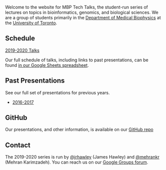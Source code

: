 ---
---

Welcome to the website for MBP Tech Talks, the student-run series of lectures on topics in bioinformatics, genomics, and biological sciences.
We are a group of students primarily in the [Department of Medical Biophysics](https://medbio.utoronto.ca/) at the [University of Toronto](https://www.utoronto.ca/).

## Schedule

[2019-2020 Talks](/2019-2020/)

Our full schedule of talks, including links to past presentations, can be found [in our Google Sheets spreadsheet](https://bit.ly/MBP-tech-talks).

## Past Presentations

See our full set of presentations for previous years.

* [2016-2017](/2016-2017/)
<!-- * [2017-2018](/2017-2018/)
* [2018-2019](/2018-2019/) -->

## GitHub

Our presentations, and other information, is available on our [GitHub repo](https://github.com/MBP-Tech-Talks/MBP-Tech-Talks.github.io/)

## Contact

The 2019-2020 series is run by [@jrhawley](https://github.com/jrhawley) (James Hawley) and [@mehrankr](https://github.com/mehrankr) (Mehran Karimzadeh).
You can reach us on our [Google Groups forum](https://groups.google.com/forum/#!forum/mbp-bioinformatics-tech-talks).
